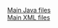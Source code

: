 [Main Java files](https://github.com/DroidFreak32/MADLabApps/tree/a03_random_layout_color/app/src/main/java/com/example/student/mad_labapp)  
[Main XML files](https://github.com/DroidFreak32/MADLabApps/tree/a03_random_layout_color/app/src/main/res/layout)  
